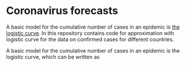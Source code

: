# Coronavirus forecasts

A basic model for the cumulative number of cases in an epidemic is [the logistic curve](https://en.wikipedia.org/wiki/Logistic_function). 
In this repository contains code for approximation with logistic curve for the data on confirmed cases for different countries.

A basic model for the cumulative number of cases in an epidemic is the logistic curve, which can be written as
